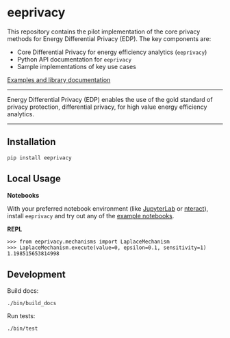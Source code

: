 eeprivacy
=========

This repository contains the pilot implementation of the core privacy methods for Energy Differential Privacy (EDP). The key components are:

* Core Differential Privacy for energy efficiency analytics (`eeprivacy`)
* Python API documentation for `eeprivacy`
* Sample implementations of key use cases

[Examples and library documentation](https://recurve-inc.github.io/eeprivacy/)

---

Energy Differential Privacy (EDP) enables the use of the gold standard of privacy protection, differential privacy, for high value energy efficiency analytics. 

---

Installation
------------

	pip install eeprivacy

Local Usage
-----------

**Notebooks**

With your preferred notebook environment (like [JupyterLab](https://jupyterlab.readthedocs.io/en/stable/) or [nteract](https://nteract.io/)), install `eeprivacy` and try out any of the [example notebooks](https://recurve-inc.github.io/eeprivacy/private-load-shape-algorithm-design.html). 

**REPL**

	>>> from eeprivacy.mechanisms import LaplaceMechanism
	>>> LaplaceMechanism.execute(value=0, epsilon=0.1, sensitivity=1)
	1.198515653814998


Development
-----------

Build docs:

	./bin/build_docs

Run tests:
	
	./bin/test
